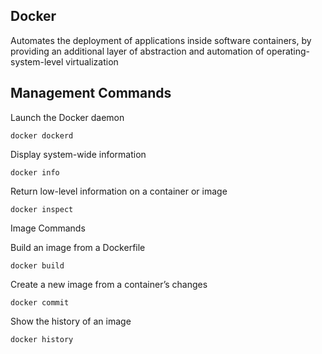 ## Docker
Automates the deployment of applications inside software containers, by providing an additional layer of abstraction and automation of operating-system-level virtualization

## Management Commands

Launch the Docker daemon

    docker dockerd

Display system-wide information

    docker info

Return low-level information on a container or image

    docker inspect

Image Commands

Build an image from a Dockerfile

    docker build

Create a new image from a container’s changes

    docker commit

Show the history of an image

    docker history
